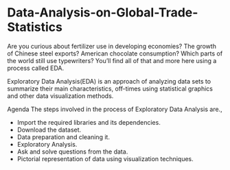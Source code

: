 # Data-Analysis-on-Global-Trade-Statistics

Are you curious about fertilizer use in developing economies? The growth of Chinese steel exports? American chocolate consumption? Which parts of the world still use typewriters? You’ll find all of that and more here using a process called EDA.

Exploratory Data Analysis(EDA) is an approach of analyzing data sets to summarize their main characteristics, off-times using statistical graphics and other data visualization methods.

Agenda
The steps involved in the process of Exploratory Data Analysis are.,

- Import the required libraries and its dependencies.
- Download the dataset.
- Data preparation and cleaning it.
- Exploratory Analysis.
- Ask and solve questions from the data.
- Pictorial representation of data using visualization techniques.
